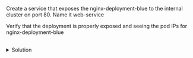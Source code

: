 Create a service that exposes the nginx-deployment-blue to the internal cluster on port 80. Name it web-service

Verify that the deployment is properly exposed and seeing the pod IPs for nginx-deployment-blue



<br>
<details>
<summary>Solution</summary>
Create a service that exposes the nginx-deployment-blue to the internal cluster.

```plain 
kubectl expose deployment nginx-deployment-blue --port=80 --type=ClusterIP --name=web-service
```{{exec}}

Verify that the deployment is properly exposed and seeing the pod IPs for nginx-deployment-blue
```plain
kubectl describe svc web-service
```{{exec}}

Check the pods for their IP addresses compare them to the endpoints from the above output
```plain
kubectl get pods -o wide | grep blue
```{{exec}}
</details>

